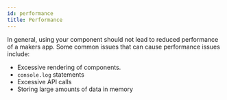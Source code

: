 ```yaml
---
id: performance
title: Performance
---
```


In general, using your component should not lead to reduced performance of a makers app. Some common issues that can cause performance issues include:

- Excessive rendering of components.
- `console.log` statements
- Excessive API calls
- Storing large amounts of data in memory
